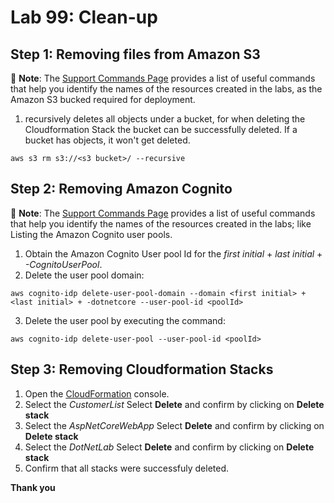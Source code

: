 # Lab 99: Clean-up

## Step 1: Removing files from Amazon S3

:notebook: **Note**: The [Support Commands Page](/SupportCommands.md) provides a list of useful commands that help you identify the names of the resources created in the labs, as the Amazon S3 bucked required for deployment.

1. recursively deletes all objects under a bucket, for when deleting the Cloudformation Stack the bucket can be successfully deleted. If a bucket has objects, it won't get deleted.
```
aws s3 rm s3://<s3 bucket>/ --recursive
```

## Step 2: Removing Amazon Cognito
:notebook: **Note**: The [Support Commands Page](/SupportCommands.md) provides a list of useful commands that help you identify the names of the resources created in the labs; like Listing the Amazon Cognito user pools.

1. Obtain the Amazon Cognito User pool Id for the *first initial* + *last initial* + *-CognitoUserPool*.
2. Delete the user pool domain:
 ```
 aws cognito-idp delete-user-pool-domain --domain <first initial> + <last initial> + -dotnetcore --user-pool-id <poolId>
 ```
3. Delete the user pool by executing the command:
 ```
 aws cognito-idp delete-user-pool --user-pool-id <poolId>
 ```

## Step 3: Removing Cloudformation Stacks

1. Open the [CloudFormation](https://console.aws.amazon.com/cloudformation/) console.
2. Select the *CustomerList* Select **Delete** and confirm by clicking on **Delete stack**
3. Select the *AspNetCoreWebApp* Select **Delete** and confirm by clicking on **Delete stack**
4. Select the *DotNetLab* Select **Delete** and confirm by clicking on **Delete stack**
5. Confirm that all stacks were successfuly deleted.

**Thank you**